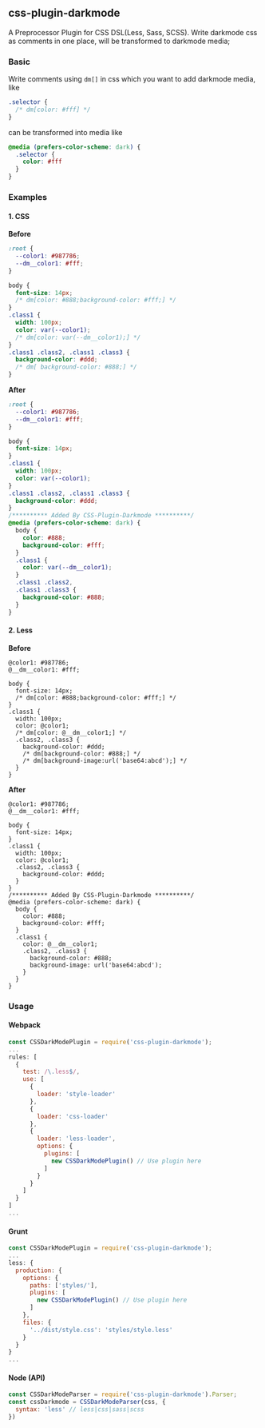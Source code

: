 ## css-plugin-darkmode

A Preprocessor Plugin for CSS DSL(Less, Sass, SCSS).
Write darkmode css as comments in one place, will be transformed to darkmode media;
### Basic
Write comments using `dm[]` in css which you want to add darkmode media, like
```css
.selector {
  /* dm[color: #fff] */
}
```
can be transformed into media like
```css
@media (prefers-color-scheme: dark) {
  .selector {
    color: #fff
  }
}
```
### Examples
#### 1. CSS
**Before**
```css
:root {
  --color1: #987786;
  --dm__color1: #fff;
}

body {
  font-size: 14px;
  /* dm[color: #888;background-color: #fff;] */
}
.class1 {
  width: 100px;
  color: var(--color1);
  /* dm[color: var(--dm__color1);] */
}
.class1 .class2, .class1 .class3 {
  background-color: #ddd;
  /* dm[ background-color: #888;] */
}
```
**After**
```css
:root {
  --color1: #987786;
  --dm__color1: #fff;
}

body {
  font-size: 14px;
}
.class1 {
  width: 100px;
  color: var(--color1);
}
.class1 .class2, .class1 .class3 {
  background-color: #ddd;
}
/********** Added By CSS-Plugin-Darkmode **********/
@media (prefers-color-scheme: dark) {
  body {
    color: #888;
    background-color: #fff;
  }
  .class1 {
    color: var(--dm__color1);
  }
  .class1 .class2,
  .class1 .class3 {
    background-color: #888;
  }
}
```
#### 2. Less
**Before**
```less
@color1: #987786;
@__dm__color1: #fff;

body {
  font-size: 14px;
  /* dm[color: #888;background-color: #fff;] */
}
.class1 {
  width: 100px;
  color: @color1;
  /* dm[color: @__dm__color1;] */
  .class2, .class3 {
    background-color: #ddd;
    /* dm[background-color: #888;] */
    /* dm[background-image:url('base64:abcd');] */
  }
}
```
**After**
```less
@color1: #987786;
@__dm__color1: #fff;

body {
  font-size: 14px;
}
.class1 {
  width: 100px;
  color: @color1;
  .class2, .class3 {
    background-color: #ddd;
  }
}
/********** Added By CSS-Plugin-Darkmode **********/
@media (prefers-color-scheme: dark) {
  body {
    color: #888;
    background-color: #fff;
  }
  .class1 {
    color: @__dm__color1;
    .class2, .class3 {
      background-color: #888;
      background-image: url('base64:abcd');
    }
  }
}

```

### Usage
#### Webpack
```js
const CSSDarkModePlugin = require('css-plugin-darkmode');
...
rules: [
  {
    test: /\.less$/,
    use: [
      {
        loader: 'style-loader'
      },
      {
        loader: 'css-loader'
      },
      {
        loader: 'less-loader',
        options: {
          plugins: [
            new CSSDarkModePlugin() // Use plugin here
          ]
        }
      }
    ]
  }
]
...
```
#### Grunt
```js
const CSSDarkModePlugin = require('css-plugin-darkmode');
...
less: {
  production: {
    options: {
      paths: ['styles/'],
      plugins: [
        new CSSDarkModePlugin() // Use plugin here
      ]
    },
    files: {
      '../dist/style.css': 'styles/style.less'
    }
  }
}
...
```
#### Node (API)
```js
const CSSDarkModeParser = require('css-plugin-darkmode').Parser;
const cssDarkmode = CSSDarkModeParser(css, {
  syntax: 'less' // less|css|sass|scss
})
```